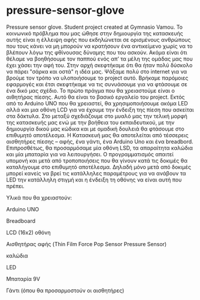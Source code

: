 # pressure-sensor-glove
Pressure sensor glove. Student project created at Gymnasio Vamou. 
Το κοινωνικό πρόβλημα που μας ώθησε στην δημιουργία της κατασκευής αυτής είναι η έλλειψη αφής που εκδηλώνεται σε ορισμένους ανθρώπους που τους κάνει να μη μπορούν να κρατήσουν ένα αντικείμενο χωρίς να το βλέπουν λόγω της φθίνουσας δύναμης που του ασκούν. Ακόμα είναι ότι θέλαμε να βοηθήσουμε τον παππού ενός απ’ τα μέλη της ομάδας μας που έχει χάσει την αφή του.
Στην αρχή σκεφτήκαμε ότι θα ήταν πολύ δύσκολο να πάρει "σάρκα και οστά" η ιδέα μας. Ψάξαμε πολύ στο internet για να βρούμε τον τρόπο να υλοποιήσουμε το project αυτό. Βρήκαμε παρόμοιες εφαρμογές και έτσι σκεφτήκαμε να τις συνυάσουμε για να φτάσουμε σε ένα δικό μας σχέδιο. Το πρώτο πράγμα που θα χρειαστούμε είναι ο αιθητήρας πίεσης. Αυτό θα είναι το βασικό εργαλείο του project. Εκτός από το Arduino UNO που θα χρειαστεί, θα χρησιμοποιήσουμε ακόμα LED αλλά και μια οθόνη LCD για να έχουμε την ένδειξη της πίεση που ασκείται στα δάκτυλα. Στο μεταξύ σχεδιάζουμε στο μυαλό μας την τελική μορφή της κατασκευής μας ενώ με την βοήθεια του εκπαιδευτικού, με την δημιουργία δικού μας κώδικα και με ομαδική δουλειά θα φτάσουμε στο επιθυμητό αποτέλεσμα. Η Κατασκευή μας θα αποτελείται από τέσσερεις αισθητήρες πίεσης – αφής, ένα γάντι, ένα Arduino Uno  και ένα breadbord. Επιπροσθέτως, θα προσαρμόσαμε μία οθόνη LSD, τα απαραίτητα καλώδια και μία μπαταρία για να λειτουργήσει. Ο προγραμματισμός απαιτεί υπομονή και μετά από τροποποιήσεις που θα γίνουν κατά τις δοκιμές θα καταλήγουμε στο επιθυμητό αποτέλεσμα. Δηλαδή μόνο μετά από δοκιμές μπορεί κανείς να βρεί τις κατάλληλες παραμέτρους για να ανάβουν τα LED την κατάλληλη στιγμή και η ένδειξη τη οθόνης να είναι αυτή που πρέπει.

Υλικά που θα χρειαστούν:

Arduino UNO

Breadboard

LCD (16x2) οθόνη

Αισθητήρας αφής (Thin Film Force Pop Sensor Pressure Sensor)

καλώδια

LED

Μπαταρία 9V

Γάντι (όπου θα προσαρμοστούν οι αισθητήρες)
